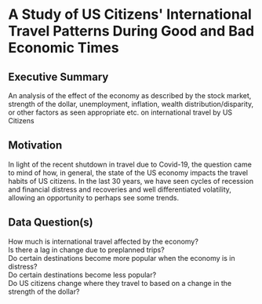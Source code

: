 # A Study of US Citizens' International Travel Patterns During Good and Bad Economic Times

## Executive Summary
An analysis of the effect of the economy as described by the stock market, strength of
the dollar, unemployment, inflation, wealth distribution/disparity, or other factors as
seen appropriate etc. on international travel by US Citizens  

## Motivation
In light of the recent shutdown in travel due to Covid-19, the question came to mind of how, in general, the state of the US economy impacts the travel habits of US citizens. In the last 30 years, we have seen cycles of recession and financial distress and recoveries and well differentiated volatility, allowing an opportunity to perhaps see some trends.  

## Data Question(s)
How much is international travel affected by the economy?  
Is there a lag in change due to preplanned trips?  
Do certain destinations become more popular when the economy is in distress?  
Do certain destinations become less popular?  
Do US citizens change where they travel to based on a change in the strength of the dollar?  
